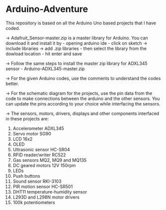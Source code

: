# Arduino-Adventure
This repository is based on all the Arduino Uno based projects that I have coded.

-> Adafruit_Sensor-master.zip is a master library for Arduino. You can download it
and install it by - opening arduino ide
                  - click on sketch -> include libraries -> add .zip libraries
                  - then select the library from the dowload location
                  - hit enter and save

-> Follow the same steps to install the master zip library for ADXL345 sensor - Arduino-ADXL345-master.zip

-> For the given Arduino codes, use the comments to understand the codes better.

-> For the schematic diagram for the projects, use the pin data from the code to make connections between 
the arduino and the other sensors.
  You can update the pins according to your choice while interfacing the sensors.
  
-> The sensors, motors, drivers, displays and other components interfaced in these projects are:
1. Accelerometer ADXL345
2. Servo motor SG90
3. LCD 16x2
4. OLED
5. Ultrasonic sensor HC-SR04
6. RFID reader/writer RC522
7. Gas sensors MQ2, MQ9 and MQ135
8. DC geared motors 12V 150rpm
9. LEDs
10. Push buttons
11. Sound sensor RKI-3103
12. PIR motion sensor HC-SR501
13. DHT11 temperature-humidity sensor
14. L293D and L298N motor drivers
15. 100k potentiometers
